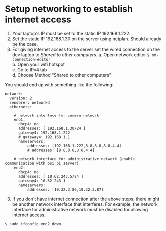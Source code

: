 # Setup networking to establish internet access
1. Your laptop's IP must be set to the static IP 192.168.1.222.
1. Set the static IP 192.168.1.30 on the server using netplan. Should already be the case.
2. For giving internet access to the server set the wired connection on the dev laptop to *Shared to other computers*.
  a. Open network editor `$ nm-connection-editor`  
  b. Open your wifi hotspot  
  c. Go to IPv4 tab  
  d. Choose Method "Shared to other computers"  

You should end up with something like the following:
```
network:
  version: 2
  renderer: networkd
  ethernets:

    # network interface for camera network
    eno1:
      dhcp4: no      
      addresses: [ 192.168.1.30/24 ]
      gateway4: 192.168.1.222
      # gateway4: 192.168.1.1
      nameservers:
          addresses: [192.168.1.222,8.8.8.8,8.8.4.4]
          # addresses: [8.8.8.8,8.8.4.4]

    # network interface for administrative network (enable communication with osi pi server)
    eno2:
      dhcp4: no      
      addresses: [ 10.62.243.5/24 ]
      gateway4: 10.62.243.1
      nameservers:
          addresses: [10.32.3.86,10.32.3.87]
```
3. If you don't have internet connection after the above steps, there might be another network interface that interferes. For example, the network interface for administrative network must be disabled for allowing internet access.
```shell
$ sudo ifconfig eno2 down
```
